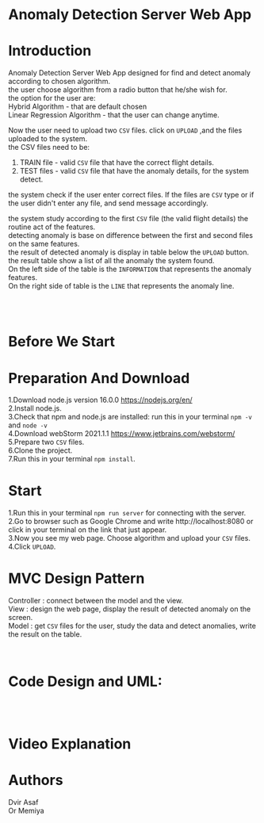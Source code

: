 # Anomaly Detection Server Web App

# Introduction

Anomaly Detection Server Web App designed for find and detect anomaly according to chosen algorithm. <br>
the user choose algorithm from a radio button that he/she wish for. <br>
the option for the user are: <br>
Hybrid Algorithm - that are default chosen <br>
Linear Regression Algorithm - that the user can change anytime. <br>

Now the user need to upload two ```CSV``` files. click on ```UPLOAD``` ,and the files uploaded to the system. <br>
the CSV files need to be:
1. TRAIN file - valid ```CSV``` file that have the correct flight details.
2. TEST files - valid ```CSV``` file that have the anomaly details, for the system detect.

the system check if the user enter correct files. If the files are ```CSV``` type or if the user didn't enter any file, and send message accordingly.

the system study according to the first ```CSV``` file (the valid flight details) the routine act of the features. <br>
detecting anomaly is base on difference between the first and second files on the same features. <br>
the result of detected anomaly is display in table below the ```UPLOAD``` button. <br>
the result table show a list of all the anomaly the system found. <br>
On the left side of the table is the ```INFORMATION``` that represents the anomaly features. <br>
On the right side of table is the ```LINE``` that represents the anomaly line. <br>

<br>

<br>

# Before We Start

# Preparation And Download

1.Download node.js version 16.0.0 https://nodejs.org/en/ <br>
2.Install node.js.  <br>
3.Check that npm and node.js are installed: run this in your terminal  ```npm -v``` and ```node -v```  <br>
4.Download webStorm 2021.1.1 https://www.jetbrains.com/webstorm/ <br>
5.Prepare two ```CSV``` files. <br>
6.Clone the project. <br>
7.Run this in your terminal ```npm install```. <br>

# Start

1.Run this in your terminal ```npm run server``` for connecting with the server. <br>
2.Go to browser such as Google Chrome and write http://localhost:8080 or click in your terminal on the link that just appear. <br>
3.Now you see my web page. Choose algorithm and upload your ```CSV``` files. <br>
4.Click ```UPLOAD```.

# MVC Design Pattern

Controller : connect between the model and the view. <br>
View : design the web page, display the result of detected anomaly on the screen. <br>
Model : get ```CSV``` files for the user, study the data and detect anomalies, write the result on the table. <br>

<br>

# Code Design and UML:

<br>

<br>

# Video Explanation

# Authors
Dvir Asaf <br>
Or Memiya
